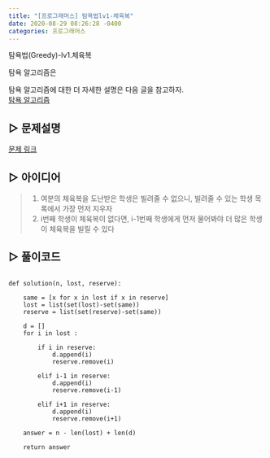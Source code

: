 ```yaml
---
title: "[프로그래머스] 탐욕법lv1-체육복"
date: 2020-08-29 08:26:28 -0400
categories: 프로그래머스
---
```


탐욕법(Greedy)-lv1.체육복

탐욕 알고리즘은 

탐욕 알고리즘에 대한 더 자세한 설명은 다음 글을 참고하자. \
[탐욕 알고리즘]()



## ▷ 문제설명
[문제 링크]( https://programmers.co.kr/learn/courses/30/lessons/42862)



## ▷ 아이디어
> 1. 여분의 체육복을 도난받은 학생은 빌려줄 수 없으니, 빌려줄 수 있는 학생 목록에서 가장 먼저 지우자
> 2. i번째 학생이 체육복이 없다면, i-1번째 학생에게 먼저 물어봐야 더 많은 학생이 체육복을 빌릴 수 있다




## ▷ 풀이코드
```{Python}

def solution(n, lost, reserve):
    
    same = [x for x in lost if x in reserve]
    lost = list(set(lost)-set(same))
    reserve = list(set(reserve)-set(same))
    
    d = []
    for i in lost :
        
        if i in reserve:
            d.append(i)
            reserve.remove(i)

        elif i-1 in reserve:
            d.append(i)
            reserve.remove(i-1)

        elif i+1 in reserve:
            d.append(i)
            reserve.remove(i+1)

    answer = n - len(lost) + len(d)
    
    return answer
    
```
